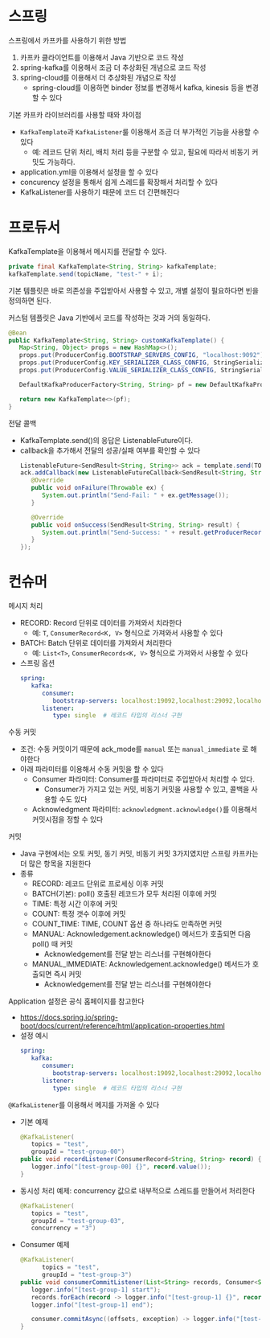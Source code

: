 # 스프링
스프링에서 카프카를 사용하기 위한 방법
1. 카프카 클라이언트를 이용해서 Java 기반으로 코드 작성
2. spring-kafka를 이용해서 조금 더 추상화된 개념으로 코드 작성
3. spring-cloud를 이용해서 더 추상화된 개념으로 작성
   - spring-cloud를 이용하면 binder 정보를 변경해서 kafka, kinesis 등을 변경할 수 있다

기본 카프카 라이브러리를 사용할 때와 차이점
- `KafkaTemplate`과 `KafkaListener`룰 이용해서 조금 더 부가적인 기능을 사용할 수 있다
   - 예: 레코드 단위 처리, 배치 처리 등을 구분할 수 있고, 필요에 따라서 비동기 커밋도 가능하다. 
- application.yml을 이용해서 설정을 할 수 있다
- concurency 설정을 통해서 쉽게 스레드를 확장해서 처리할 수 있다
- KafkaListener를 사용하기 때문에 코드 더 간편해진다

# 프로듀서
KafkaTemplate을 이용해서 메시지를 전달할 수 있다. 
```java
private final KafkaTemplate<String, String> kafkaTemplate;
kafkaTemplate.send(topicName, "test-" + i);
```

기본 템플릿은 바로 의존성을 주입받아서 사용할 수 있고, 개별 설정이 필요하다면 빈을 정의하면 된다. 

커스텀 템플릿은 Java 기반에서 코드를 작성하는 것과 거의 동일하다. 
```java
@Bean
public KafkaTemplate<String, String> customKafkaTemplate() {
   Map<String, Object> props = new HashMap<>();
   props.put(ProducerConfig.BOOTSTRAP_SERVERS_CONFIG, "localhost:9092");
   props.put(ProducerConfig.KEY_SERIALIZER_CLASS_CONFIG, StringSerializer.class.getName());
   props.put(ProducerConfig.VALUE_SERIALIZER_CLASS_CONFIG, StringSerializer.class.getName());

   DefaultKafkaProducerFactory<String, String> pf = new DefaultKafkaProducerFactory<>(props);

   return new KafkaTemplate<>(pf);
}
```

전달 콜백
- KafkaTemplate.send()의 응답은 ListenableFuture이다. 
- callback을 추가해서 전달의 성공/실패 여부를 확인할 수 있다
   ```java
   ListenableFuture<SendResult<String, String>> ack = template.send(TOPIC_NAME, "test" + i);
   ack.addCallback(new ListenableFutureCallback<SendResult<String, String>>() {
      @Override
      public void onFailure(Throwable ex) {
         System.out.println("Send-Fail: " + ex.getMessage());
      }

      @Override
      public void onSuccess(SendResult<String, String> result) {
         System.out.println("Send-Success: " + result.getProducerRecord().value());
      }
   });
   ```

# 컨슈머 
메시지 처리
- RECORD: Record 단위로 데이터를 가져와서 치라한다
   - 예: `T`, `ConsumerRecord<K, V>` 형식으로 가져와서 사용할 수 있다 
- BATCH: Batch 단위로 데이터를 가져와서 처리한다
   - 예: `List<T>`, `ConsumerRecords<K, V>` 형식으로 가져와서 사용할 수 있다
- 스프링 옵션
   ```yaml
   spring:
      kafka:
         consumer:
            bootstrap-servers: localhost:19092,localhost:29092,localhost:39092
         listener:
            type: single  # 레코드 타입의 리스너 구현
   ```
수동 커밋
- 조건: 수동 커밋이기 때문에 ack_mode를 `manual` 또는 `manual_immediate` 로 해야한다
- 아래 파라미터를 이용해서 수동 커밋을 할 수 있다
   - Consumer 파라미터: Consumer를 파라미터로 주입받아서 처리할 수 있다. 
      - Consumer가 가지고 있는 커밋, 비동기 커밋을 사용할 수 있고, 콜백을 사용할 수도 있다
   - Acknowledgment 파라미터: `acknowledgment.acknowledge()`를 이용해서 커밋시점을 정할 수 있다

커밋
- Java 구현에서는 오토 커밋, 동기 커밋, 비동기 커밋 3가지였지만 스프링 카프카는 더 많은 항목을 지원한다
- 종류
   - RECORD: 레코드 단위로 프로세싱 이후 커밋
   - BATCH(기본): poll() 호출된 레코드가 모두 처리된 이후에 커밋
   - TIME: 특정 시간 이후에 커밋
   - COUNT: 특정 갯수 이후에 커밋
   - COUNT_TIME: TIME, COUNT 옵션 중 하나라도 만족하면 커밋
   - MANUAL: Acknowledgement.acknowledge() 메서드가 호출되면 다음 poll() 때 커밋
      - Acknowledgement를 전달 받는 리스너를 구현해야한다
   - MANUAL_IMMEDIATE: Acknowledgement.acknowledge() 메서드가 호출되면 즉시 커밋
      - Acknowledgement를 전달 받는 리스너를 구현해야한다

Application 설정은 공식 홈페이지를 참고한다
- https://docs.spring.io/spring-boot/docs/current/reference/html/application-properties.html
- 설정 예시
   ```yaml
   spring:
      kafka:
         consumer:
            bootstrap-servers: localhost:19092,localhost:29092,localhost:39092
         listener:
            type: single  # 레코드 타입의 리스너 구현
   ```

`@KafkaListener`를 이용해서 메지를 가져올 수 있다
- 기본 예제
   ```java
   @KafkaListener(
      topics = "test",
      groupId = "test-group-00")
   public void recordListener(ConsumerRecord<String, String> record) {
      logger.info("[test-group-00] {}", record.value());
   }
   ```
- 동시성 처리 예제: concurrency 값으로 내부적으로 스레드를 만들어서 처리한다
   ```java
   @KafkaListener(
      topics = "test",
      groupId = "test-group-03",
      concurrency = "3")
   ```
- Consumer 예제
   ```java
   @KafkaListener(
         topics = "test",
         groupId = "test-group-3")
   public void consumerCommitListener(List<String> records, Consumer<String, String> consumer) {
      logger.info("[test-group-1] start");
      records.forEach(record -> logger.info("[test-group-1] {}", record));
      logger.info("[test-group-1] end");

      consumer.commitAsync((offsets, exception) -> logger.info("[test-group-1] complete"));
   }
   ```